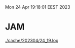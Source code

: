 Mon 24 Apr 19:18:01 EEST 2023
# JAM
<a href='./cache/202304/24_19.log'>./cache/202304/24_19.log</a>
